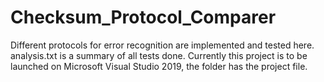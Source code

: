 # Checksum_Protocol_Comparer
Different protocols for error recognition are implemented and tested here.
analysis.txt is a summary of all tests done.
Currently this project is to be launched on Microsoft Visual Studio 2019, the folder has the project file.


